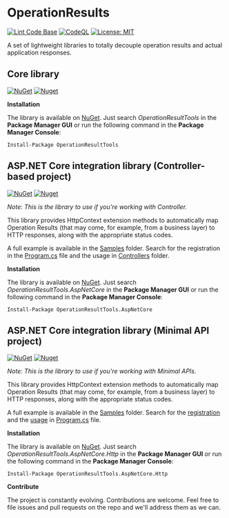 # OperationResults

[![Lint Code Base](https://github.com/marcominerva/OperationResults/actions/workflows/linter.yml/badge.svg)](https://github.com/marcominerva/OperationResults/actions/workflows/linter.yml)
[![CodeQL](https://github.com/marcominerva/OperationResults/actions/workflows/codeql.yml/badge.svg)](https://github.com/marcominerva/OperationResults/actions/workflows/codeql.yml)
[![License: MIT](https://img.shields.io/badge/License-MIT-yellow.svg)](https://github.com/marcominerva/OperationResultTools/blob/master/LICENSE)

A set of lightweight libraries to totally decouple operation results and actual application responses.

## Core library

[![NuGet](https://img.shields.io/nuget/v/OperationResultTools.svg?style=flat-square)](https://www.nuget.org/packages/OperationResultTools)
[![Nuget](https://img.shields.io/nuget/dt/OperationResultTools)](https://www.nuget.org/packages/OperationResultTools)

**Installation**

The library is available on [NuGet](https://www.nuget.org/packages/OperationResultTools). Just search *OperationResultTools* in the **Package Manager GUI** or run the following command in the **Package Manager Console**:

    Install-Package OperationResultTools

## ASP.NET Core integration library (Controller-based project)

[![NuGet](https://img.shields.io/nuget/v/OperationResultTools.AspNetCore.svg?style=flat-square)](https://www.nuget.org/packages/OperationResultTools.AspNetCore)
[![Nuget](https://img.shields.io/nuget/dt/OperationResultTools.AspNetCore)](https://www.nuget.org/packages/OperationResultTools.AspNetCore)

_Note: This is the library to use if you're working with Controller._

This library provides HttpContext extension methods to automatically map Operation Results (that may come, for example, from a business layer) to HTTP responses, along with the appropriate status codes.

A full example is available in the [Samples](https://github.com/marcominerva/OperationResults/tree/master/samples) folder. Search for the registration in the [Program.cs](https://github.com/marcominerva/OperationResults/blob/master/samples/Controllers/OperationResults.Sample/Program.cs#L22-L32) file and the usage in [Controllers](https://github.com/marcominerva/OperationResults/tree/master/samples/Controllers/OperationResults.Sample/Controllers) folder.

**Installation**

The library is available on [NuGet](https://www.nuget.org/packages/OperationResultTools.AspNetCore). Just search *OperationResultTools.AspNetCore* in the **Package Manager GUI** or run the following command in the **Package Manager Console**:

    Install-Package OperationResultTools.AspNetCore

## ASP.NET Core integration library (Minimal API project)

[![NuGet](https://img.shields.io/nuget/v/OperationResultTools.AspNetCore.Http.svg?style=flat-square)](https://www.nuget.org/packages/OperationResultTools.AspNetCore.Http)
[![Nuget](https://img.shields.io/nuget/dt/OperationResultTools.AspNetCore.Http)](https://www.nuget.org/packages/OperationResultTools.AspNetCore.Http)

_Note: This is the library to use if you're working with Minimal APIs._

This library provides HttpContext extension methods to automatically map Operation Results (that may come, for example, from a business layer) to HTTP responses, along with the appropriate status codes.

A full example is available in the [Samples](https://github.com/marcominerva/OperationResults/tree/master/samples) folder. Search for the [registration](https://github.com/marcominerva/OperationResults/blob/master/samples/MinimalApis/OperationResults.Sample/Program.cs#L23-L31) and the [usage](https://github.com/marcominerva/OperationResults/blob/master/samples/MinimalApis/OperationResults.Sample/Program.cs#L50-L103) in [Program.cs](https://github.com/marcominerva/OperationResults/blob/master/samples/MinimalApis/OperationResults.Sample/Program.cs) file.

**Installation**

The library is available on [NuGet](https://www.nuget.org/packages/OperationResultTools.AspNetCore.Http). Just search *OperationResultTools.AspNetCore.Http* in the **Package Manager GUI** or run the following command in the **Package Manager Console**:

    Install-Package OperationResultTools.AspNetCore.Http


**Contribute**

The project is constantly evolving. Contributions are welcome. Feel free to file issues and pull requests on the repo and we'll address them as we can.

